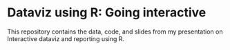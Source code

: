 # Dataviz using R: Going interactive

This repository contains the data, code, and slides from my presentation on Interactive dataviz and reporting using R.